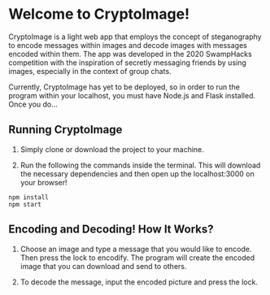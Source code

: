 # Welcome to CryptoImage!
CryptoImage is a light web app that employs the concept of steganography to encode messages within images and decode images with messages encoded within them. The app was developed in the 2020 SwampHacks competition with the inspiration of secretly messaging friends by using images, especially in the context of group chats. 

Currently, CryptoImage has yet to be deployed, so in order to run the program within your localhost, you must have Node.js and Flask installed. Once you do...

## Running CryptoImage
1. Simply clone or download the project to your machine.

2. Run the following the commands inside the terminal. This will download the necessary dependencies and then open up the localhost:3000 on your browser!
```
npm install
npm start
```

## Encoding and Decoding! How It Works?
1. Choose an image and type a message that you would like to encode. Then press the lock to encodify. The program will create the encoded image that you can download and send to others.

2. To decode the message, input the encoded picture and press the lock.